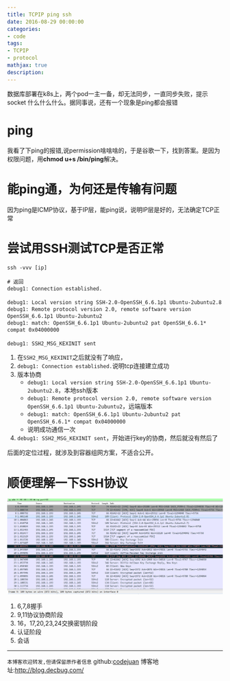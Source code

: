```yaml
---
title: TCPIP ping ssh
date: 2016-08-29 00:00:00
categories:
- code
tags: 
- TCPIP
- protocol
mathjax: true
description: 
---
```


数据库部署在k8s上，两个pod一主一备，却无法同步，一直同步失败，提示socket 什么什么什么。据同事说，还有一个现象是ping都会报错

<!--more-->
# ping
我看了下ping的报错,说permission啥啥啥的，于是谷歌一下，找到答案。是因为权限问题，用**chmod u+s /bin/ping**解决。

# 能ping通，为何还是传输有问题
因为ping是ICMP协议，基于IP层，能ping说，说明IP层是好的，无法确定TCP正常

# 尝试用SSH测试TCP是否正常
```
ssh -vvv [ip]

# 返回
debug1: Connection established.

debug1: Local version string SSH-2.0-OpenSSH_6.6.1p1 Ubuntu-2ubuntu2.8
debug1: Remote protocol version 2.0, remote software version OpenSSH_6.6.1p1 Ubuntu-2ubuntu2
debug1: match: OpenSSH_6.6.1p1 Ubuntu-2ubuntu2 pat OpenSSH_6.6.1* compat 0x04000000

debug1: SSH2_MSG_KEXINIT sent

```
1. 在`SSH2_MSG_KEXINIT`之后就没有了响应，
2. `debug1: Connection established.`说明tcp连接建立成功
3. 版本协商
    - `debug1: Local version string SSH-2.0-OpenSSH_6.6.1p1 Ubuntu-2ubuntu2.8`，本地ssh版本
    - `debug1: Remote protocol version 2.0, remote software version OpenSSH_6.6.1p1 Ubuntu-2ubuntu2`，远端版本
    - `debug1: match: OpenSSH_6.6.1p1 Ubuntu-2ubuntu2 pat OpenSSH_6.6.1* compat 0x04000000`
    - 说明成功通信一次
4. `debug1: SSH2_MSG_KEXINIT sent`，开始进行key的协商，然后就没有然后了

后面的定位过程，就涉及到容器组网方案，不适合公开。


# 顺便理解一下SSH协议
![capture](https://github.com/CodeJuan/blog/raw/master/source/image/ssh/capture.png)
1. 6,7,8握手
1. 9,11协议协商阶段
1. 16，17,20,23,24交换密钥阶段
1. 认证阶段
1. 会话




----------------------------

`本博客欢迎转发,但请保留原作者信息`
github:[codejuan](https://github.com/CodeJuan)
博客地址:http://blog.decbug.com/


